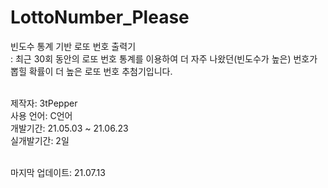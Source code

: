 # LottoNumber_Please

빈도수 통계 기반 로또 번호 출력기<br>
: 최근 30회 동안의 로또 번호 통계를 이용하여 더 자주 나왔던(빈도수가 높은) 번호가 뽑힐 확률이 더 높은 로또 번호 추첨기입니다.<br><br>

제작자: 3tPepper<br>
사용 언어: C언어<br>
개발기간: 21.05.03 ~ 21.06.23<br>
실개발기간: 2일<br><br>

마지막 업데이트: 21.07.13
